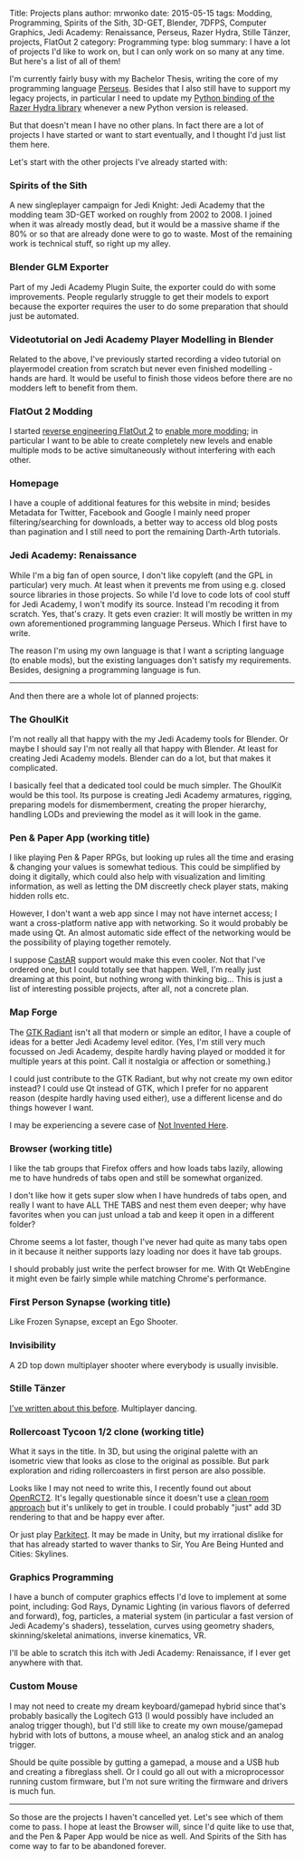 Title: Projects plans
author: mrwonko
date: 2015-05-15
tags: Modding, Programming, Spirits of the Sith, 3D-GET, Blender, 7DFPS, Computer Graphics, Jedi Academy: Renaissance, Perseus, Razer Hydra, Stille Tänzer, projects, FlatOut 2
category: Programming
type: blog
summary: I have a lot of projects I'd like to work on, but I can only work on so many at any time. But here's a list of all of them! 

I'm currently fairly busy with my Bachelor Thesis, writing the core of my programming language [Perseus](https://github.com/mrwonko/perseus). Besides that I also still have to support my legacy projects, in particular I need to update my [Python binding of the Razer Hydra library](https://github.com/mrwonko/PySixense) whenever a new Python version is released.

But that doesn't mean I have no other plans. In fact there are a lot of projects I have started or want to start eventually, and I thought I'd just list them here.

Let's start with the other projects I've already started with:

###	Spirits of the Sith

A new singleplayer campaign for Jedi Knight: Jedi Academy that the modding team 3D-GET worked on roughly from 2002 to 2008. I joined when it was already mostly dead, but it would be a massive shame if the 80% or so that are already done were to go to waste. Most of the remaining work is technical stuff, so right up my alley.

### Blender GLM Exporter

Part of my Jedi Academy Plugin Suite, the exporter could do with some improvements. People regularly struggle to get their models to export because the exporter requires the user to do some preparation that should just be automated.

### Videotutorial on Jedi Academy Player Modelling in Blender

Related to the above, I've previously started recording a video tutorial on playermodel creation from scratch but never even finished modelling - hands are hard. It would be useful to finish those videos before there are no modders left to benefit from them.

### FlatOut 2 Modding

I started [reverse engineering FlatOut 2](https://github.com/mrwonko/fo2re) to [enable more modding](https://github.com/mrwonko/fo2unleashed/); in particular I want to be able to create completely new levels and enable multiple mods to be active simultaneously without interfering with each other.

### Homepage

I have a couple of additional features for this website in mind; besides Metadata for Twitter, Facebook and Google I mainly need proper filtering/searching for downloads, a better way to access old blog posts than pagination and I still need to port the remaining Darth-Arth tutorials.

### Jedi Academy: Renaissance

While I'm a big fan of open source, I don't like copyleft (and the GPL in particular) very much. At least when it prevents me from using e.g. closed source libraries in those projects. So while I'd love to code lots of cool stuff for Jedi Academy, I won't modify its source. Instead I'm recoding it from scratch. Yes, that's crazy. It gets even crazier: It will mostly be written in my own aforementioned programming language Perseus. Which I first have to write.

The reason I'm using my own language is that I want a scripting language (to enable mods), but the existing languages don't satisfy my requirements. Besides, designing a programming language is fun.

---

And then there are a whole lot of planned projects:

### The GhoulKit

I'm not really all that happy with the my Jedi Academy tools for Blender. Or maybe I should say I'm not really all that happy with Blender. At least for creating Jedi Academy models. Blender can do a lot, but that makes it complicated.

I basically feel that a dedicated tool could be much simpler. The GhoulKit would be this tool. Its purpose is creating Jedi Academy armatures, rigging, preparing models for dismemberment, creating the proper hierarchy, handling LODs and previewing the model as it will look in the game.

### Pen & Paper App (working title)

I like playing Pen & Paper RPGs, but looking up rules all the time and erasing & changing your values is somewhat tedious. This could be simplified by doing it digitally, which could also help with visualization and limiting information, as well as letting the DM discreetly check player stats, making hidden rolls etc.

However, I don't want a web app since I may not have internet access; I want a cross-platform native app with networking. So it would probably be made using Qt. An almost automatic side effect of the networking would be the possibility of playing together remotely.

I suppose [CastAR](http://castar.com/) support would make this even cooler. Not that I've ordered one, but I could totally see that happen. Well, I'm really just dreaming at this point, but nothing wrong with thinking big... This is just a list of interesting possible projects, after all, not a concrete plan.

### Map Forge

The [GTK Radiant](http://icculus.org/gtkradiant/) isn't all that modern or simple an editor, I have a couple of ideas for a better Jedi Academy level editor. (Yes, I'm still very much focussed on Jedi Academy, despite hardly having played or modded it for multiple years at this point. Call it nostalgia or affection or something.)

I could just contribute to the GTK Radiant, but why not create my own editor instead? I could use Qt instead of GTK, which I prefer for no apparent reason (despite hardly having used either), use a different license and do things however I want.

I may be experiencing a severe case of [Not Invented Here](http://en.wikipedia.org/wiki/Not_invented_here).

### Browser (working title)

I like the tab groups that Firefox offers and how loads tabs lazily, allowing me to have hundreds of tabs open and still be somewhat organized.

I don't like how it gets super slow when I have hundreds of tabs open, and really I want to have ALL THE TABS and nest them even deeper; why have favorites when you can just unload a tab and keep it open in a different folder?

Chrome seems a lot faster, though I've never had quite as many tabs open in it because it neither supports lazy loading nor does it have tab groups.

I should probably just write the perfect browser for me. With Qt WebEngine it might even be fairly simple while matching Chrome's performance.

### First Person Synapse (working title)

Like Frozen Synapse, except an Ego Shooter.

### Invisibility

A 2D top down multiplayer shooter where everybody is usually invisible.

### Stille Tänzer

[I've written about this before]({filename}../legacy/49-a-mazeing.rst). Multiplayer dancing.

### Rollercoast Tycoon 1/2 clone (working title)

What it says in the title. In 3D, but using the original palette with an isometric view that looks as close to the original as possible. But park exploration and riding rollercoasters in first person are also possible.

Looks like I may not need to write this, I recently found out about [OpenRCT2](https://github.com/IntelOrca/OpenRCT2). It's legally questionable since it doesn't use a [clean room approach](http://en.wikipedia.org/wiki/Clean_room_design) but it's unlikely to get in trouble. I could probably "just" add 3D rendering to that and be happy ever after.

Or just play [Parkitect](http://www.themeparkitect.com/). It may be made in Unity, but my irrational dislike for that has already started to waver thanks to Sir, You Are Being Hunted and Cities: Skylines.

### Graphics Programming

I have a bunch of computer graphics effects I'd love to implement at some point, including: God Rays, Dynamic Lighting (in various flavors of deferred and forward), fog, particles, a material system (in particular a fast version of Jedi Academy's shaders), tesselation, curves using geometry shaders, skinning/skeletal animations, inverse kinematics, VR.

I'll be able to scratch this itch with Jedi Academy: Renaissance, if I ever get anywhere with that.

### Custom Mouse

I may not need to create my dream keyboard/gamepad hybrid since that's probably basically the Logitech G13 (I would possibly have included an analog trigger though), but I'd still like to create my own mouse/gamepad hybrid with lots of buttons, a mouse wheel, an analog stick and an analog trigger.

Should be quite possible by gutting a gamepad, a mouse and a USB hub and creating a fibreglass shell. Or I could go all out with a microprocessor running custom firmware, but I'm not sure writing the firmware and drivers is much fun.

---

So those are the projects I haven't cancelled yet. Let's see which of them come to pass. I hope at least the Browser will, since I'd quite like to use that, and the Pen & Paper App would be nice as well. And Spirits of the Sith has come way to far to be abandoned forever.
